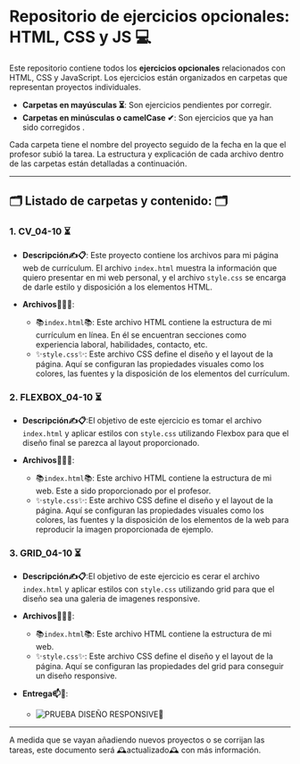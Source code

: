 # Repositorio de ejercicios opcionales: HTML, CSS y JS 💻

Este repositorio contiene todos los **ejercicios opcionales** relacionados con HTML, CSS y JavaScript. Los ejercicios están organizados en carpetas que representan proyectos individuales.

- **Carpetas en mayúsculas ⏳**: Son ejercicios pendientes por corregir.
- **Carpetas en minúsculas o camelCase ✔**: Son ejercicios que ya han sido corregidos .

Cada carpeta tiene el nombre del proyecto seguido de la fecha en la que el profesor subió la tarea. La estructura y explicación de cada archivo dentro de las carpetas están detalladas a continuación.

---

## 🗂  Listado de carpetas y contenido: 🗂

### 1. **CV_04-10 ⏳**
   - **Descripción✍📋**: Este proyecto contiene los archivos para mi página web de currículum. El archivo `index.html` muestra la información que quiero presentar en mi web personal, y el archivo `style.css` se encarga de darle estilo y disposición a los elementos HTML.
   
   - **Archivos📁👩‍💻**:
     - 📚`index.html`📚: Este archivo HTML contiene la estructura de mi currículum en línea. En él se encuentran secciones como experiencia laboral, habilidades, contacto, etc.
     - ✨`style.css`✨: Este archivo CSS define el diseño y el layout de la página. Aquí se configuran las propiedades visuales como los colores, las fuentes y la disposición de los elementos del currículum.


### 2. **FLEXBOX_04-10 ⏳**
   - **Descripción✍📋**:El objetivo de este ejercicio es tomar el archivo  `index.html` y aplicar estilos con `style.css` utilizando Flexbox para que el diseño final se parezca al layout proporcionado.
   
   - **Archivos📁👩‍💻**:
     - 📚`index.html`📚: Este archivo HTML contiene la estructura de mi web. Este a sido proporcionado por el profesor.
     - ✨`style.css`✨: Este archivo CSS define el diseño y el layout de la página. Aquí se configuran las propiedades visuales como los colores, las fuentes y la disposición de los elementos de la web para reproducir la imagen proporcionada de ejemplo.


### 3. **GRID_04-10 ⏳**
   - **Descripción✍📋**:El objetivo de este ejercicio es cerar el archivo  `index.html` y aplicar estilos con `style.css` utilizando grid para que el diseño sea una galeria de imagenes responsive.
   
   - **Archivos📁👩‍💻**:
     - 📚`index.html`📚: Este archivo HTML contiene la estructura de mi web.
     - ✨`style.css`✨: Este archivo CSS define el diseño y el layout de la página. Aquí se configuran las propiedades del grid para conseguir un diseño responsive.

   - **Entrega📫📨**:
     - ![PRUEBA DISEÑO RESPONSIVE👀](PUBLIC/grid_04-10/GRID%20RESPONSIVE.gif)



---

A medida que se vayan añadiendo nuevos proyectos o se corrijan las tareas, este documento será 🕰actualizado🕰 con más información.
